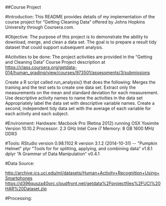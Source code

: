 ##Course Project

#Introduction:
This README provides details of my implementation of the course project for “Getting Cleaning Data” offered by Johns Hopkins University through Coursera.com.

#Objective:
The purpose of this project is to demonstrate the ability to download, merge, and clean a data set. The goal is to prepare a result tidy dataset that could support subsequent analysis.

#Activities to be done:
The project activities are provided in the “Getting and Cleaning Data” Course Project description at https://class.coursera.org/getdata-014/human_grading/view/courses/973501/assessments/3/submissions

Create a R script called run_analysis() that does the following:
Merges the training and the test sets to create one data set.
Extract only the measurements on the mean and standard deviation for each measurement.
Use descriptive activity names to name the activities in the data set
Appropriately label the data set with descriptive variable names.
Create a second, independent tidy data set with the average of each variable for each activity and each subject.

#Environment:
Hardware: 
Macbook Pro (Retina 2012) running OSX Yosimite Version 10.10.2
Processor: 2.3 GHz Intel Core i7
Memory: 8 GB 1600 MHz DDR3

#Tools:
RStudio version 0.98.1102
R version 3.1.2 (2014-10-31) -- "Pumpkin Helmet"
plyr     "Tools for for splitting, applying, and combining data”     v1.8.1
dplyr   “A Grammar of Data Manipulation”     v0.4.1

#Data Source:

http://archive.ics.uci.edu/ml/datasets/Human+Activity+Recognition+Using+Smartphones 
https://d396qusza40orc.cloudfront.net/getdata%2Fprojectfiles%2FUCI%20HAR%20Dataset.zip 

#Processing:
